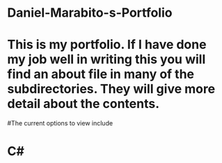 # Daniel-Marabito-s-Portfolio
# This is my portfolio. If I have done my job well in writing this you will find an about file in many of the subdirectories. They will give more detail about the contents.

#The current options to view include
# C#
